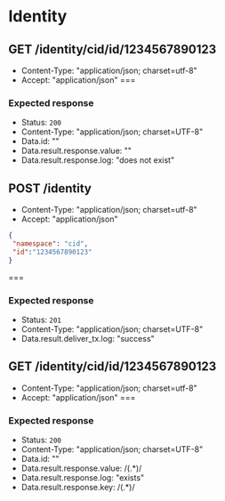 # Identity
## GET /identity/cid/id/1234567890123

* Content-Type: "application/json; charset=utf-8"
* Accept: "application/json"
===
### Expected response
* Status: `200`
* Content-Type: "application/json; charset=UTF-8"
* Data.id: ""
* Data.result.response.value: ""
* Data.result.response.log: "does not exist"

## POST /identity
* Content-Type: "application/json; charset=utf-8"
* Accept: "application/json"

```json
{
 "namespace": "cid",
 "id":"1234567890123"
}
```

===
### Expected response
* Status: `201`
* Content-Type: "application/json; charset=UTF-8"
* Data.result.deliver_tx.log: "success"

## GET /identity/cid/id/1234567890123

* Content-Type: "application/json; charset=utf-8"
* Accept: "application/json"
===
### Expected response
* Status: `200`
* Content-Type: "application/json; charset=UTF-8"
* Data.id: ""
* Data.result.response.value: /(.*)/
* Data.result.response.log: "exists"
* Data.result.response.key: /(.*)/
